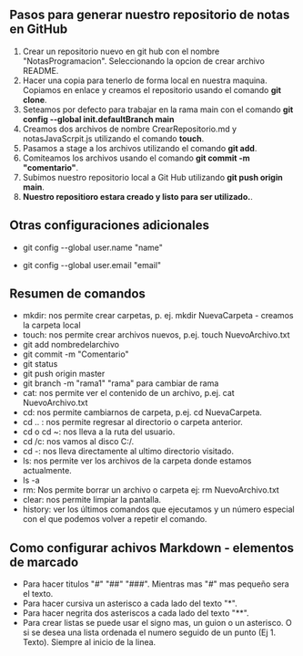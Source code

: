 ## Pasos para generar nuestro repositorio de notas en GitHub

1. Crear un repositorio nuevo en git hub con el nombre "NotasProgramacion". Seleccionando la opcion de crear archivo README.
2. Hacer una copia para tenerlo de forma local en nuestra maquina. Copiamos en enlace y creamos el repositorio usando el comando **git clone**.
3. Seteamos por defecto para trabajar en la rama main con el comando **git config --global init.defaultBranch main**
4. Creamos dos archivos de nombre CrearRepositorio.md y notasJavaScrpit.js utilizando el comando **touch**.
5. Pasamos a stage a los archivos utilizando el comando **git add**.
6. Comiteamos los archivos usando el comando **git commit -m "comentario"**.
7. Subimos nuestro repositorio local a Git Hub utilizando **git push origin main**.
8. **Nuestro repositioro estara creado y listo para ser utilizado.**.

## Otras configuraciones adicionales
- git config --global user.name "name"
+ git config --global user.email "email"

## Resumen de comandos
+ mkdir: nos permite crear carpetas, p. ej. mkdir NuevaCarpeta - creamos la carpeta local
+ touch: nos permite crear archivos nuevos, p.ej. touch NuevoArchivo.txt
+ git add nombredelarchivo
+ git commit -m "Comentario"
+ git status
+ git push origin master
+ git branch -m "rama1" "rama" para cambiar de rama
+ cat: nos permite ver el contenido de un archivo, p.ej. cat NuevoArchivo.txt
+ cd: nos permite cambiarnos de carpeta, p.ej. cd NuevaCarpeta.
+ cd .. : nos permite regresar al directorio o carpeta anterior.
+ cd o cd ~: nos lleva a la ruta del usuario.
+ cd /c: nos vamos al disco C:/.
+ cd -: nos lleva directamente al ultimo directorio visitado.
+ ls: nos permite ver los archivos de la carpeta donde estamos actualmente.
+ ls -a
+ rm: Nos permite borrar un archivo o carpeta ej: rm NuevoArchivo.txt
+ clear: nos permite limpiar la pantalla.
+ history: ver los últimos comandos que ejecutamos y un número especial con el que podemos volver a repetir el comando.

## Como configurar achivos Markdown - elementos de marcado
- Para hacer titulos "#" "##" "###". Mientras mas "#" mas pequeño sera el texto.
- Para hacer cursiva un asterisco a cada lado del texto "*".
- Para hacer negrita dos asteriscos a cada lado del texto "**".
- Para crear listas se puede usar el signo mas, un guion o un asterisco. O si se desea una lista ordenada el numero seguido de un punto (Ej 1. Texto). Siempre al inicio de la linea.